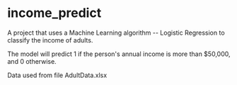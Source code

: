 # income_predict
A project that uses a Machine Learning algorithm -- Logistic Regression to classify the income of adults.

The model will predict 1 if the person's annual income is more than $50,000, and 0 otherwise.

Data used from file AdultData.xlsx

